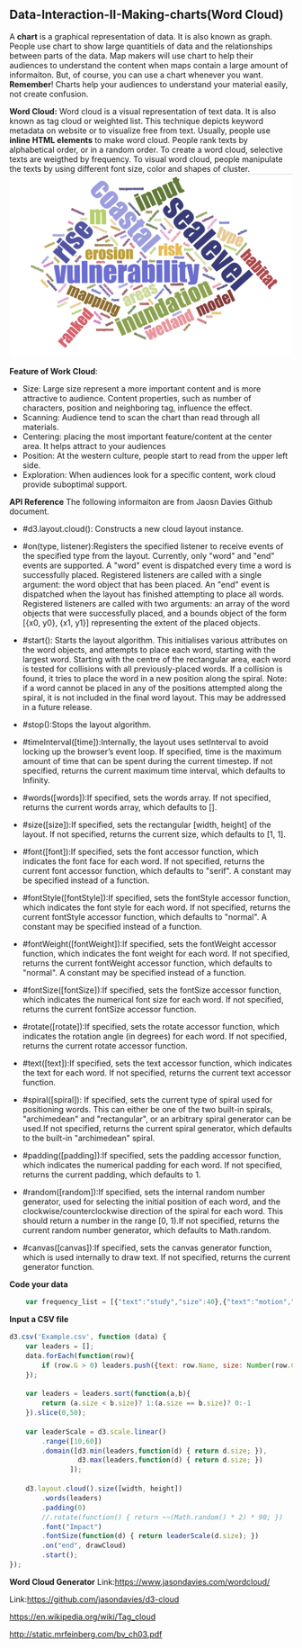 ## Data-Interaction-II-Making-charts(Word Cloud)
A **chart** is a graphical representation of data. It is also known as graph. People use chart to show large quantitiels of data and the relationships between parts of the data. Map makers will use chart to help their audiences to understand the content when maps contain a large amount of informaiton. But, of course, you can use a chart whenever you want. **Remember**! Charts help your audiences to understand your material easily, not create confusion. 

**Word Cloud:**
Word cloud is a visual representation of text data. It is also known as tag cloud or weighted list. This technique depicts keyword metadata on website or to visualize free from text. Usually, people use **inline HTML elements** to make word cloud. People rank texts by alphabetical order, or in a random order. To create a word cloud, selective texts are weigthed by frequency. To visual word cloud, people manipulate the texts by using different font size, color and shapes of cluster.
![Example1](https://github.com/winkyt/Data-Interaction-II-Making-charts/blob/master/Img/Example1.png)

**Feature of Work Cloud**:
* Size: Large size represent a more important content and is more attractive to audience. Content properties, such as number of characters, position and neighboring tag, influence the effect. 
* Scanning: Audience tend to scan the chart than read through all materials. 
* Centering: placing the most important feature/content at the center area. It helps attract to your audiences
* Position: At the western culture, people start to read from the upper left side. 
* Exploration: When audiences look for a specific content, work cloud provide suboptimal support. 

**API Reference** 
The following informaiton are from Jaosn Davies Github document.
* #d3.layout.cloud(): Constructs a new cloud layout instance.

* #on(type, listener):Registers the specified listener to receive events of the specified type from the layout. Currently, only "word" and "end" events are supported. A "word" event is dispatched every time a word is successfully placed. Registered listeners are called with a single argument: the word object that has been placed. An "end" event is dispatched when the layout has finished attempting to place all words. Registered listeners are called with two arguments: an array of the word objects that were successfully placed, and a bounds object of the form [{x0, y0}, {x1, y1}] representing the extent of the placed objects.

* #start(): Starts the layout algorithm. This initialises various attributes on the word objects, and attempts to place each word, starting with the largest word. Starting with the centre of the rectangular area, each word is tested for collisions with all previously-placed words. If a collision is found, it tries to place the word in a new position along the spiral.
 Note: if a word cannot be placed in any of the positions attempted along the spiral, it is not included in the final word layout. This may be addressed in a future release.

* #stop():Stops the layout algorithm.

* #timeInterval([time]):Internally, the layout uses setInterval to avoid locking up the browser’s event loop. If specified, time is the maximum amount of time that can be spent during the current timestep. If not specified, returns the current maximum time interval, which defaults to Infinity.

* #words([words]):If specified, sets the words array. If not specified, returns the current words array, which defaults to [].

* #size([size]):If specified, sets the rectangular [width, height] of the layout. If not specified, returns the current size, which defaults to [1, 1].

* #font([font]):If specified, sets the font accessor function, which indicates the font face for each word. If not specified, returns the current font accessor function, which defaults to "serif". A constant may be specified instead of a function.

* #fontStyle([fontStyle]):If specified, sets the fontStyle accessor function, which indicates the font style for each word. If not specified, returns the current fontStyle accessor function, which defaults to "normal". A constant may be specified instead of a function.

* #fontWeight([fontWeight]):If specified, sets the fontWeight accessor function, which indicates the font weight for each word. If not specified, returns the current fontWeight accessor function, which defaults to "normal". A constant may be specified instead of a function.

* #fontSize([fontSize]):If specified, sets the fontSize accessor function, which indicates the numerical font size for each word. If not specified, returns the current fontSize accessor function.

* #rotate([rotate]):If specified, sets the rotate accessor function, which indicates the rotation angle (in degrees) for each word. If not specified, returns the current rotate accessor function. 

* #text([text]):If specified, sets the text accessor function, which indicates the text for each word. If not specified, returns the current text accessor function.

* #spiral([spiral]): If specified, sets the current type of spiral used for positioning words. This can either be one of the two built-in spirals, "archimedean" and "rectangular", or an arbitrary spiral generator can be used.If not specified, returns the current spiral generator, which defaults to the built-in "archimedean" spiral.

* #padding([padding]):If specified, sets the padding accessor function, which indicates the numerical padding for each word. If not specified, returns the current padding, which defaults to 1.

* #random([random]):If specified, sets the internal random number generator, used for selecting the initial position of each word, and the clockwise/counterclockwise direction of the spiral for each word. This should return a number in the range [0, 1).If not specified, returns the current random number generator, which defaults to Math.random.

* #canvas([canvas]):If specified, sets the canvas generator function, which is used internally to draw text. If not specified, returns the current generator function.

**Code your data**
``` javascript
	var frequency_list = [{"text":"study","size":40},{"text":"motion","size":15}];
```

**Input a CSV file**
``` javascript
d3.csv('Example.csv', function (data) {
    var leaders = [];
    data.forEach(function(row){
        if (row.G > 0) leaders.push({text: row.Name, size: Number(row.G)});
    });

    var leaders = leaders.sort(function(a,b){
        return (a.size < b.size)? 1:(a.size == b.size)? 0:-1
    }).slice(0,50);

    var leaderScale = d3.scale.linear()
        .range([10,60])
        .domain([d3.min(leaders,function(d) { return d.size; }),
                 d3.max(leaders,function(d) { return d.size; })
               ]);

    d3.layout.cloud().size([width, height])
        .words(leaders)
        .padding(0)
        //.rotate(function() { return ~~(Math.random() * 2) * 90; })
        .font("Impact")
        .fontSize(function(d) { return leaderScale(d.size); })
        .on("end", drawCloud)
        .start();
});
```
**Word Cloud Generator**
Link:https://www.jasondavies.com/wordcloud/

Link:https://github.com/jasondavies/d3-cloud

https://en.wikipedia.org/wiki/Tag_cloud

http://static.mrfeinberg.com/bv_ch03.pdf
